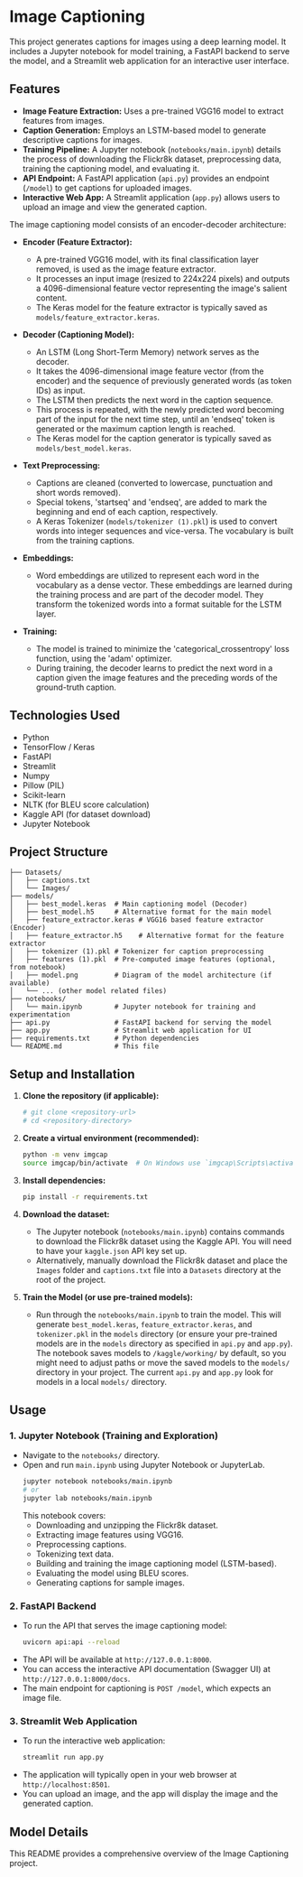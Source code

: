 # Image Captioning

This project generates captions for images using a deep learning model. It includes a Jupyter notebook for model training, a FastAPI backend to serve the model, and a Streamlit web application for an interactive user interface.

## Features

*   **Image Feature Extraction:** Uses a pre-trained VGG16 model to extract features from images.
*   **Caption Generation:** Employs an LSTM-based model to generate descriptive captions for images.
*   **Training Pipeline:** A Jupyter notebook (`notebooks/main.ipynb`) details the process of downloading the Flickr8k dataset, preprocessing data, training the captioning model, and evaluating it.
*   **API Endpoint:** A FastAPI application (`api.py`) provides an endpoint (`/model`) to get captions for uploaded images.
*   **Interactive Web App:** A Streamlit application (`app.py`) allows users to upload an image and view the generated caption.


The image captioning model consists of an encoder-decoder architecture:

*   **Encoder (Feature Extractor):**
    *   A pre-trained VGG16 model, with its final classification layer removed, is used as the image feature extractor.
    *   It processes an input image (resized to 224x224 pixels) and outputs a 4096-dimensional feature vector representing the image's salient content.
    *   The Keras model for the feature extractor is typically saved as `models/feature_extractor.keras`.

*   **Decoder (Captioning Model):**
    *   An LSTM (Long Short-Term Memory) network serves as the decoder.
    *   It takes the 4096-dimensional image feature vector (from the encoder) and the sequence of previously generated words (as token IDs) as input.
    *   The LSTM then predicts the next word in the caption sequence.
    *   This process is repeated, with the newly predicted word becoming part of the input for the next time step, until an 'endseq' token is generated or the maximum caption length is reached.
    *   The Keras model for the caption generator is typically saved as `models/best_model.keras`.

*   **Text Preprocessing:**
    *   Captions are cleaned (converted to lowercase, punctuation and short words removed).
    *   Special tokens, 'startseq' and 'endseq', are added to mark the beginning and end of each caption, respectively.
    *   A Keras Tokenizer (`models/tokenizer (1).pkl`) is used to convert words into integer sequences and vice-versa. The vocabulary is built from the training captions.

*   **Embeddings:**
    *   Word embeddings are utilized to represent each word in the vocabulary as a dense vector. These embeddings are learned during the training process and are part of the decoder model. They transform the tokenized words into a format suitable for the LSTM layer.

*   **Training:**
    *   The model is trained to minimize the 'categorical_crossentropy' loss function, using the 'adam' optimizer.
    *   During training, the decoder learns to predict the next word in a caption given the image features and the preceding words of the ground-truth caption.


## Technologies Used

*   Python
*   TensorFlow / Keras
*   FastAPI
*   Streamlit
*   Numpy
*   Pillow (PIL)
*   Scikit-learn
*   NLTK (for BLEU score calculation)
*   Kaggle API (for dataset download)
*   Jupyter Notebook

## Project Structure

```
├── Datasets/
│   ├── captions.txt
│   └── Images/
├── models/
│   ├── best_model.keras  # Main captioning model (Decoder)
│   ├── best_model.h5     # Alternative format for the main model
│   ├── feature_extractor.keras # VGG16 based feature extractor (Encoder)
│   ├── feature_extractor.h5    # Alternative format for the feature extractor
│   ├── tokenizer (1).pkl # Tokenizer for caption preprocessing
│   ├── features (1).pkl  # Pre-computed image features (optional, from notebook)
│   ├── model.png         # Diagram of the model architecture (if available)
│   └── ... (other model related files)
├── notebooks/
│   └── main.ipynb        # Jupyter notebook for training and experimentation
├── api.py                # FastAPI backend for serving the model
├── app.py                # Streamlit web application for UI
├── requirements.txt      # Python dependencies
└── README.md             # This file
```

## Setup and Installation

1.  **Clone the repository (if applicable):**
    ```bash
    # git clone <repository-url>
    # cd <repository-directory>
    ```

2.  **Create a virtual environment (recommended):**
    ```bash
    python -m venv imgcap
    source imgcap/bin/activate  # On Windows use `imgcap\Scripts\activate`
    ```

3.  **Install dependencies:**
    ```bash
    pip install -r requirements.txt
    ```

4.  **Download the dataset:**
    *   The Jupyter notebook (`notebooks/main.ipynb`) contains commands to download the Flickr8k dataset using the Kaggle API. You will need to have your `kaggle.json` API key set up.
    *   Alternatively, manually download the Flickr8k dataset and place the `Images` folder and `captions.txt` file into a `Datasets` directory at the root of the project.

5.  **Train the Model (or use pre-trained models):**
    *   Run through the `notebooks/main.ipynb` to train the model. This will generate `best_model.keras`, `feature_extractor.keras`, and `tokenizer.pkl` in the `models` directory (or ensure your pre-trained models are in the `models` directory as specified in `api.py` and `app.py`). The notebook saves models to `/kaggle/working/` by default, so you might need to adjust paths or move the saved models to the `models/` directory in your project. The current `api.py` and `app.py` look for models in a local `models/` directory.

## Usage

### 1. Jupyter Notebook (Training and Exploration)

*   Navigate to the `notebooks/` directory.
*   Open and run `main.ipynb` using Jupyter Notebook or JupyterLab.
    ```bash
    jupyter notebook notebooks/main.ipynb
    # or
    jupyter lab notebooks/main.ipynb
    ```
    This notebook covers:
    *   Downloading and unzipping the Flickr8k dataset.
    *   Extracting image features using VGG16.
    *   Preprocessing captions.
    *   Tokenizing text data.
    *   Building and training the image captioning model (LSTM-based).
    *   Evaluating the model using BLEU scores.
    *   Generating captions for sample images.

### 2. FastAPI Backend

*   To run the API that serves the image captioning model:
    ```bash
    uvicorn api:api --reload
    ```
*   The API will be available at `http://127.0.0.1:8000`.
*   You can access the interactive API documentation (Swagger UI) at `http://127.0.0.1:8000/docs`.
*   The main endpoint for captioning is `POST /model`, which expects an image file.

### 3. Streamlit Web Application

*   To run the interactive web application:
    ```bash
    streamlit run app.py
    ```
*   The application will typically open in your web browser at `http://localhost:8501`.
*   You can upload an image, and the app will display the image and the generated caption.

## Model Details



This README provides a comprehensive overview of the Image Captioning project.
